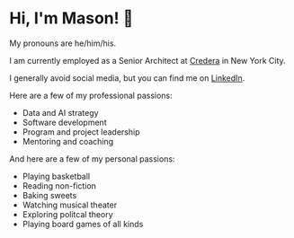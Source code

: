 # Hi, I'm Mason! 👋

My pronouns are he/him/his.

I am currently employed as a Senior Architect at [Credera](https://credera.com) in New York City.

I generally avoid social media, but you can find me on [LinkedIn](https://www.linkedin.com/in/masonheverett/).

Here are a few of my professional passions:
* Data and AI strategy
* Software development
* Program and project leadership
* Mentoring and coaching

And here are a few of my personal passions:
* Playing basketball
* Reading non-fiction
* Baking sweets
* Watching musical theater
* Exploring politcal theory
* Playing board games of all kinds
